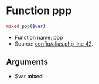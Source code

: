 Function ppp
===========================





```php
mixed ppp($var)
```

* Function name: ppp
* Source: [config/alias.php line 42](https://github.com/PrestaShop/PrestaShop/blob/1.6.1.0/config/alias.php#L42).

Arguments
---------

* $var **mixed**

